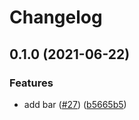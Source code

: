 # Changelog

## 0.1.0 (2021-06-22)


### Features

* add bar ([#27](https://www.github.com/noslouch/workflow-debug/issues/27)) ([b5665b5](https://www.github.com/noslouch/workflow-debug/commit/b5665b5d5a6b55c12c80854ab2621d8dcc99260d))
